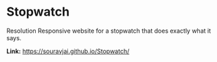 # Stopwatch
Resolution Responsive website for a stopwatch that does exactly what it says.

**Link:** https://souravjai.github.io/Stopwatch/
